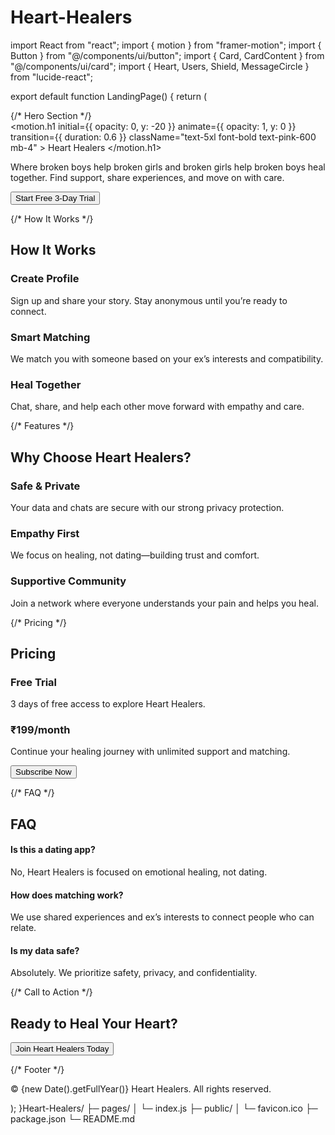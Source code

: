 # Heart-Healers
import React from "react"; import { motion } from "framer-motion"; import { Button } from "@/components/ui/button"; import { Card, CardContent } from "@/components/ui/card"; import { Heart, Users, Shield, MessageCircle } from "lucide-react";

export default function LandingPage() { return ( <div className="bg-gradient-to-b from-pink-50 to-white min-h-screen"> {/* Hero Section */} <section className="text-center py-20 px-4"> <motion.h1 initial={{ opacity: 0, y: -20 }} animate={{ opacity: 1, y: 0 }} transition={{ duration: 0.6 }} className="text-5xl font-bold text-pink-600 mb-4" > Heart Healers </motion.h1> <p className="text-lg text-gray-700 max-w-2xl mx-auto mb-6"> Where broken boys help broken girls and broken girls help broken boys heal together. Find support, share experiences, and move on with care. </p> <Button className="bg-pink-600 text-white px-6 py-3 rounded-2xl shadow-lg"> Start Free 3-Day Trial </Button> </section>

{/* How It Works */}
  <section className="py-16 px-6 max-w-6xl mx-auto">
    <h2 className="text-3xl font-semibold text-center text-pink-600 mb-12">
      How It Works
    </h2>
    <div className="grid md:grid-cols-3 gap-8">
      <Card className="shadow-xl">
        <CardContent className="p-6 text-center">
          <Users className="h-10 w-10 text-pink-600 mx-auto mb-4" />
          <h3 className="font-bold text-lg mb-2">Create Profile</h3>
          <p className="text-gray-600">Sign up and share your story. Stay anonymous until you’re ready to connect.</p>
        </CardContent>
      </Card>
      <Card className="shadow-xl">
        <CardContent className="p-6 text-center">
          <Heart className="h-10 w-10 text-pink-600 mx-auto mb-4" />
          <h3 className="font-bold text-lg mb-2">Smart Matching</h3>
          <p className="text-gray-600">We match you with someone based on your ex’s interests and compatibility.</p>
        </CardContent>
      </Card>
      <Card className="shadow-xl">
        <CardContent className="p-6 text-center">
          <MessageCircle className="h-10 w-10 text-pink-600 mx-auto mb-4" />
          <h3 className="font-bold text-lg mb-2">Heal Together</h3>
          <p className="text-gray-600">Chat, share, and help each other move forward with empathy and care.</p>
        </CardContent>
      </Card>
    </div>
  </section>

  {/* Features */}
  <section className="bg-pink-50 py-16 px-6">
    <h2 className="text-3xl font-semibold text-center text-pink-600 mb-12">
      Why Choose Heart Healers?
    </h2>
    <div className="grid md:grid-cols-3 gap-8 max-w-6xl mx-auto">
      <Card className="shadow-xl">
        <CardContent className="p-6 text-center">
          <Shield className="h-10 w-10 text-pink-600 mx-auto mb-4" />
          <h3 className="font-bold text-lg mb-2">Safe & Private</h3>
          <p className="text-gray-600">Your data and chats are secure with our strong privacy protection.</p>
        </CardContent>
      </Card>
      <Card className="shadow-xl">
        <CardContent className="p-6 text-center">
          <Heart className="h-10 w-10 text-pink-600 mx-auto mb-4" />
          <h3 className="font-bold text-lg mb-2">Empathy First</h3>
          <p className="text-gray-600">We focus on healing, not dating—building trust and comfort.</p>
        </CardContent>
      </Card>
      <Card className="shadow-xl">
        <CardContent className="p-6 text-center">
          <Users className="h-10 w-10 text-pink-600 mx-auto mb-4" />
          <h3 className="font-bold text-lg mb-2">Supportive Community</h3>
          <p className="text-gray-600">Join a network where everyone understands your pain and helps you heal.</p>
        </CardContent>
      </Card>
    </div>
  </section>

  {/* Pricing */}
  <section className="py-16 px-6 max-w-4xl mx-auto text-center">
    <h2 className="text-3xl font-semibold text-pink-600 mb-12">Pricing</h2>
    <Card className="shadow-xl">
      <CardContent className="p-8">
        <h3 className="text-2xl font-bold mb-4">Free Trial</h3>
        <p className="text-gray-600 mb-6">3 days of free access to explore Heart Healers.</p>
        <h3 className="text-2xl font-bold mb-4">₹199/month</h3>
        <p className="text-gray-600 mb-6">Continue your healing journey with unlimited support and matching.</p>
        <Button className="bg-pink-600 text-white px-6 py-3 rounded-2xl shadow-lg">
          Subscribe Now
        </Button>
      </CardContent>
    </Card>
  </section>

  {/* FAQ */}
  <section className="bg-pink-50 py-16 px-6">
    <h2 className="text-3xl font-semibold text-center text-pink-600 mb-12">FAQ</h2>
    <div className="max-w-3xl mx-auto space-y-6">
      <div>
        <h4 className="font-bold">Is this a dating app?</h4>
        <p className="text-gray-600">No, Heart Healers is focused on emotional healing, not dating.</p>
      </div>
      <div>
        <h4 className="font-bold">How does matching work?</h4>
        <p className="text-gray-600">We use shared experiences and ex’s interests to connect people who can relate.</p>
      </div>
      <div>
        <h4 className="font-bold">Is my data safe?</h4>
        <p className="text-gray-600">Absolutely. We prioritize safety, privacy, and confidentiality.</p>
      </div>
    </div>
  </section>

  {/* Call to Action */}
  <section className="py-20 text-center px-6">
    <h2 className="text-4xl font-bold text-pink-600 mb-6">
      Ready to Heal Your Heart?
    </h2>
    <Button className="bg-pink-600 text-white px-6 py-3 rounded-2xl shadow-lg">
      Join Heart Healers Today
    </Button>
  </section>

  {/* Footer */}
  <footer className="bg-pink-600 text-white py-6 text-center">
    <p>© {new Date().getFullYear()} Heart Healers. All rights reserved.</p>
  </footer>
</div>

); }Heart-Healers/
 ├─ pages/
 │   └─ index.js
 ├─ public/
 │   └─ favicon.ico
 ├─ package.json
 └─ README.md



